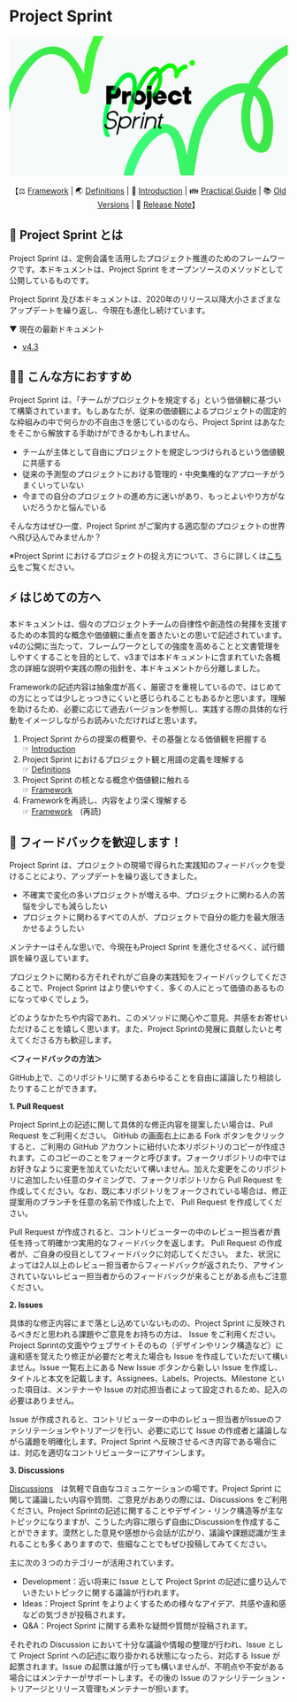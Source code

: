 # Project Sprint

<p align="center">
  <img src='project-sprint/images/pjs_og.png' width=600>
</p>

<p align="center">
    【⚖️ <a href="project-sprint/framework.md">Framework</a> | 🌏 <a href="project-sprint/definitions.md">Definitions</a> | 🚀 <a href="project-sprint/introduction.md">Introduction</a> | 👪 <a href="practical-guide/README.md">Practical Guide</a> | 📚 <a href="old-versions/README.md">Old Versions</a> | 🪇 <a href="https://github.com/copilot-jp/project-sprint/releases">Release Note</a>】

</p>

## 📍 Project Sprint とは

Project Sprint は、定例会議を活用したプロジェクト推進のためのフレームワークです。本ドキュメントは、Project Sprint をオープンソースのメソッドとして公開しているものです。

Project Sprint 及び本ドキュメントは、2020年のリリース以降大小さまざまなアップデートを繰り返し、今現在も進化し続けています。

▼ 現在の最新ドキュメント

* [v4.3](project-sprint/README.md)

## 🙆‍♂️ こんな方におすすめ

Project Sprint は、「チームがプロジェクトを規定する」という価値観に基づいて構築されています。もしあなたが、従来の価値観によるプロジェクトの固定的な枠組みの中で何らかの不自由さを感じているのなら、Project Sprint はあなたをそこから解放する手助けができるかもしれません。

* チームが主体として自由にプロジェクトを規定しつづけられるという価値観に共感する
* 従来の予測型のプロジェクトにおける管理的・中央集権的なアプローチがうまくいっていない
* 今までの自分のプロジェクトの進め方に迷いがあり、もっとよいやり方がないだろうかと悩んでいる

そんな方はぜひ一度、Project Sprint がご案内する適応型のプロジェクトの世界へ飛び込んでみませんか？

※Project Sprint におけるプロジェクトの捉え方について、さらに詳しくは[こちら](JA/v4.3/definitions.md)をご覧ください。

## ⚡️ はじめての方へ

本ドキュメントは、個々のプロジェクトチームの自律性や創造性の発揮を支援するための本質的な概念や価値観に重点を置きたいとの思いで記述されています。v4の公開に当たって、フレームワークとしての強度を高めることと文書管理をしやすくすることを目的として、v3までは本ドキュメントに含まれていた各概念の詳細な説明や実践の際の指針を、本ドキュメントから分離しました。

Frameworkの記述内容は抽象度が高く、厳密さを重視しているので、はじめての方にとっては少しとっつきにくいと感じられることもあるかと思います。理解を助けるため、必要に応じて過去バージョンを参照し、実践する際の具体的な行動をイメージしながらお読みいただければと思います。

1. Project Sprint からの提案の概要や、その基盤となる価値観を把握する\
   ☞ [Introduction](project-sprint/introduction.md)
2. Project Sprint におけるプロジェクト観と用語の定義を理解する\
   ☞ [Definitions](project-sprint/definitions.md)
3. Project Sprint の核となる概念や価値観に触れる\
   ☞ [Framework](project-sprint/framework.md)
4. Frameworkを再読し、内容をより深く理解する\
   ☞ [Framework](project-sprint/framework.md)　(再読)

## 🤗 フィードバックを歓迎します！

Project Sprint は、プロジェクトの現場で得られた実践知のフィードバックを受けることにより、アップデートを繰り返してきました。

* 不確実で変化の多いプロジェクトが増える中、プロジェクトに関わる人の苦悩を少しでも減らしたい
* プロジェクトに関わるすべての人が、プロジェクトで自分の能力を最大限活かせるようしたい

メンテナーはそんな思いで、今現在もProject Sprint を進化させるべく、試行錯誤を繰り返しています。

プロジェクトに関わる方それぞれがご自身の実践知をフィードバックしてくださることで、Project Sprint はより使いやすく、多くの人にとって価値のあるものになってゆくでしょう。

どのようなかたちや内容であれ、このメソッドに関心やご意見、共感をお寄せいただけることを嬉しく思います。また、Project Sprintの発展に貢献したいと考えてくださる方も歓迎します。

**＜フィードバックの方法＞**

GitHub上で、このリポジトリに関するあらゆることを自由に議論したり相談したりすることができます。

<B>1. Pull Request</B>

Project Sprint上の記述に関して具体的な修正内容を提案したい場合は、Pull Request をご利用ください。 GitHub の画面右上にある Fork ボタンをクリックすると、ご利用の GitHub アカウントに紐付いた本リポジトリのコピーが作成されます。このコピーのことをフォークと呼びます。フォークリポジトリの中ではお好きなように変更を加えていただいて構いません。加えた変更をこのリポジトリに追加したい任意のタイミングで、フォークリポジトリから Pull Request を作成してください。なお、既に本リポジトリをフォークされている場合は、修正提案用のブランチを任意の名前で作成した上で、 Pull Request を作成してください。

Pull Request が作成されると、コントリビューターの中のレビュー担当者が責任を持って明確かつ実用的なフィードバックを返します。 Pull Request の作成者が、ご自身の役目としてフィードバックに対応してください。 また、状況によっては2人以上のレビュー担当者からフィードバックが返されたり、アサインされていないレビュー担当者からのフィードバックが来ることがある点もご注意ください。

<B>2. Issues</B>

具体的な修正内容にまで落とし込めていないものの、Project Sprint に反映されるべきだと思われる課題やご意見をお持ちの方は、 Issue をご利用ください。Project Sprintの文面やウェブサイトそのもの（デザインやリンク構造など）に違和感を覚えたり修正が必要だと考えた場合も Issue を作成していただいて構いません。Issue 一覧右上にある New Issue ボタンから新しい Issue を作成し、タイトルと本文を記載します。Assignees、Labels、Projects、Milestone といった項目は、メンテナーや Issue の対応担当者によって設定されるため、記入の必要はありません。

Issue が作成されると、コントリビューターの中のレビュー担当者がIssueのファシリテーションやトリアージを行い、必要に応じて Issue の作成者と議論しながら議題を明確化します。Project Sprint へ反映させるべき内容である場合には、対応を適切なコントリビューターにアサインします。

<B>3. Discussions</B>

[Discussions](https://github.com/copilot-jp/project-sprint/discussions)　は気軽で自由なコミュニケーションの場です。Project Sprint に関して議論したい内容や質問、ご意見がおありの際には、Discussions をご利用ください。Project Sprintの記述に関することやデザイン・リンク構造等が主なトピックになりますが、こうした内容に限らず自由にDiscussionを作成することができます。漠然とした意見や感想から会話が広がり、議論や課題認識が生まれることも多くありますので、些細なことでもぜひ投稿してみてください。

主に次の３つのカテゴリーが活用されています。

- Development：近い将来に Issue として Project Sprint の記述に盛り込んでいきたいトピックに関する議論が行われます。
- Ideas：Project Sprint をよりよくするための様々なアイデア、共感や違和感などの気づきが投稿されます。
- Q&A：Project Sprint に関する素朴な疑問や質問が投稿されます。

それぞれの Discussion において十分な議論や情報の整理が行われ、Issue として Project Sprint への記述に取り掛かれる状態になったら、対応する Issue が起票されます。Issue の起票は誰が行っても構いませんが、不明点や不安がある場合にはメンテナーがサポートします。その後の Issue のファシリテーション・トリアージとリリース管理もメンテナーが担います。
